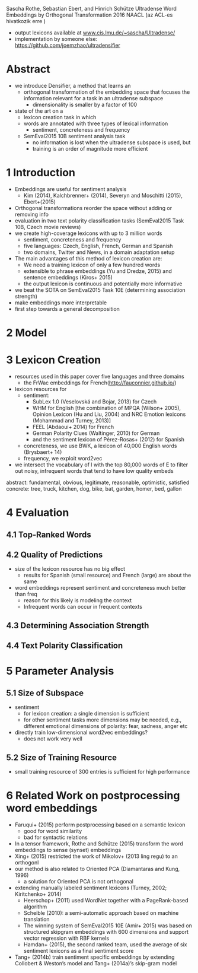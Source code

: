 Sascha Rothe, Sebastian Ebert, and Hinrich Schütze
Ultradense Word Embeddings by Orthogonal Transformation
2016 NAACL (az ACL-es hivatkozik erre )

* output lexicons available at www.cis.lmu.de/~sascha/Ultradense/
* implementation by someone else: https://github.com/joemzhao/ultradensifier

# Abstract

* we introduce Densifier, a method that learns an
  * orthogonal transformation of the embedding space that
    focuses the information relevant for a task in an ultradense subspace
    * dimensionality is smaller by a factor of 100
* state of the art on a
  * lexicon creation task in which
  * words are annotated with three types of lexical information
    * sentiment, concreteness and frequency
  * SemEval2015 10B sentiment analysis task
    * no information is lost when the ultradense subspace is used, but
    * training is an order of magnitude more efficient

# 1 Introduction

* Embeddings are useful for sentiment analysis
  * Kim (2014), Kalchbrenner+ (2014), Severyn and Moschitti (2015), Ebert+(2015)
* Orthogonal transformations reorder the space without adding or removing info
* evaluation in two text polarity classification tasks
  (SemEval2015 Task 10B, Czech movie reviews)
* we create high-coverage lexicons with up to 3 million words
  * sentiment, concreteness and frequency
  * five languages: Czech, English, French, German and Spanish
  * two domains, Twitter and News, in a domain adaptation setup
* The main advantages of this method of lexicon creation are:
  * We need a training lexicon of only a few hundred words
  * extensible to phrase embeddings (Yu and Dredze, 2015) and
    sentence embeddings (Kiros+ 2015)
  * the output lexicon is continuous and potentially more informative
* we beat the SOTA on SemEval2015 Task 10E (determining association strength)
* make embeddings more interpretable
* first step towards a general decomposition

# 2 Model

# 3 Lexicon Creation

* resources used in this paper cover five languages and three domains
  * the FrWac embeddings for French(http://fauconnier.github.io/)
* lexicon resources for
  * sentiment:
    * SubLex 1.0 (Veselovská and Bojar, 2013) for Czech
    * WHM for English [the combination of MPQA (Wilson+ 2005), Opinion Lexicon
      (Hu and Liu, 2004) and NRC Emotion lexicons (Mohammad and Turney, 2013)]
    * FEEL (Abdaoui+ 2014) for French
    * German Polarity Clues (Waltinger, 2010) for German
    * and the sentiment lexicon of Pérez-Rosas+ (2012) for Spanish
  * concreteness, we use BWK, a lexicon of 40,000 English words (Brysbaert+ 14)
  * frequency, we exploit word2vec
* we intersect the vocabulary of l with the top 80,000 words of E
  to filter out noisy, infrequent words that tend to have low quality embeds

abstract: fundamental, obvious, legitimate, reasonable, optimistic, satisfied
concrete: tree, truck, kitchen, dog, bike, bat, garden, homer, bed, gallon

# 4 Evaluation

## 4.1 Top-Ranked Words

## 4.2 Quality of Predictions

* size of the lexicon resource has no big effect
  * results for Spanish (small resource) and French (large) are about the same
* word embeddings represent sentiment and concreteness much better than freq
  * reason for this likely is  modeling the context
  * Infrequent words can occur in frequent contexts

## 4.3 Determining Association Strength

## 4.4 Text Polarity Classification

# 5 Parameter Analysis

## 5.1 Size of Subspace

* sentiment
  * for lexicon creation: a single dimension is sufficient
  * for other sentiment tasks more dimensions may be needed,
    e.g.,  different emotional dimensions of polarity: fear, sadness, anger etc
* directly train low-dimensional word2vec embeddings?
  * does not work very well

## 5.2 Size of Training Resource

* small training resource of 300 entries is sufficient for high performance

# 6 Related Work on postprocessing word embeddings

* Faruqui+ (2015) perform postprocessing based on a semantic lexicon
  * good for word similarity
  * bad for syntactic relations
* In a tensor framework, Rothe and Schütze (2015) transform the word embeddings
  to sense (synset) embeddings
* Xing+ (2015) restricted the work of Mikolov+ (2013 ling regu) to an orthogonl
* our method is also related to Oriented PCA (Diamantaras and Kung, 1996)
  * a solution for Oriented PCA is not orthogonal
* extending manually labeled sentiment lexicons
  (Turney, 2002; Kiritchenko+ 2014)
  * Heerschop+ (2011) used WordNet together with a PageRank-based algorithm
  * Scheible (2010): a semi-automatic approach based on machine translation
  * The winning system of SemEval2015 10E (Amir+ 2015) was
    based on structured skipgram embeddings with 600 dimensions and
    support vector regression with RBF kernels
  * Hamdan+ (2015), the second ranked team, used the average of six sentiment
    lexicons as a final sentiment score
* Tang+ (2014b) train sentiment specific embeddings
  by extending Collobert & Weston’s model and Tang+ (2014a)’s skip-gram model
